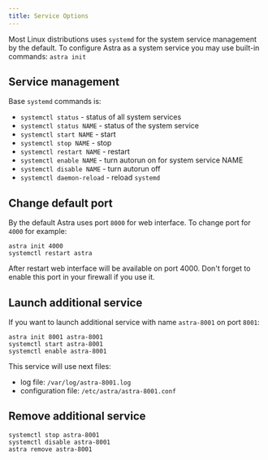 ```yaml
---
title: Service Options
---
```


Most Linux distributions uses `systemd` for the system service management by the default.
To configure Astra as a system service you may use built-in commands: `astra init`

## Service management

Base `systemd` commands is:

- `systemctl status` - status of all system services
- `systemctl status NAME` - status of the system service
- `systemctl start NAME` - start
- `systemctl stop NAME` - stop
- `systemctl restart NAME` - restart
- `systemctl enable NAME` - turn autorun on for system service NAME
- `systemctl disable NAME` - turn autorun off
- `systemctl daemon-reload` - reload `systemd`

## Change default port

By the default Astra uses port `8000` for web interface. To change port for `4000` for example:

```
astra init 4000
systemctl restart astra
```

After restart web interface will be available on port 4000.
Don't forget to enable this port in your firewall if you use it.

## Launch additional service

If you want to launch additional service with name `astra-8001` on port `8001`:

```
astra init 8001 astra-8001
systemctl start astra-8001
systemctl enable astra-8001
```

This service will use next files:

- log file: `/var/log/astra-8001.log`
- configuration file: `/etc/astra/astra-8001.conf`

## Remove additional service

```
systemctl stop astra-8001
systemctl disable astra-8001
astra remove astra-8001
```
